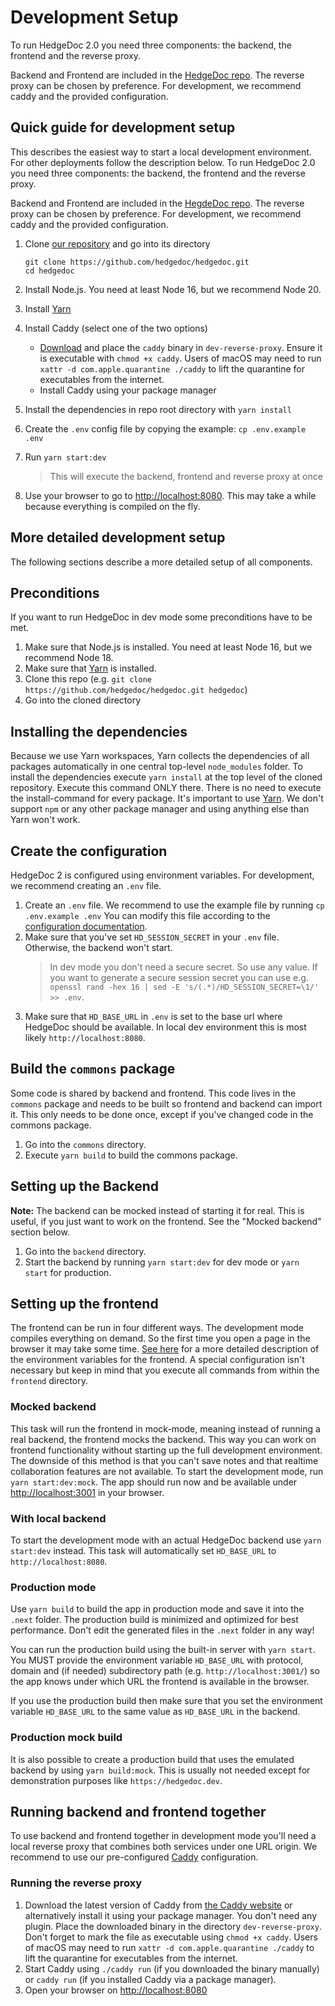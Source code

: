 # Development Setup

To run HedgeDoc 2.0 you need three components: the backend, the frontend and the reverse proxy.

Backend and Frontend are included in the [HedgeDoc repo][hedgedoc-repo].
The reverse proxy can be chosen by preference. For development, we recommend caddy
and the provided configuration.

## Quick guide for development setup

This describes the easiest way to start a local development environment. For other deployments
follow the description below.
To run HedgeDoc 2.0 you need three components: the backend, the frontend and the reverse proxy.

Backend and Frontend are included in the [HegdeDoc repo][hedgedoc-repo].
The reverse proxy can be chosen by preference. For development, we recommend caddy
and the provided configuration.

1. Clone [our repository][hedgedoc-repo] and go into its directory

   <!-- markdownlint-disable proper-names -->
   ```shell
   git clone https://github.com/hedgedoc/hedgedoc.git
   cd hedgedoc
   ```
   <!-- markdownlint-enable proper-names -->

2. Install Node.js. You need at least Node 16, but we recommend Node 20.
3. Install [Yarn][yarn]
4. Install Caddy (select one of the two options)
   - [Download][caddy] and place the `caddy` binary in `dev-reverse-proxy`.
     Ensure it is executable with `chmod +x caddy`. Users of macOS may need to run
     `xattr -d com.apple.quarantine ./caddy` to lift the quarantine for executables
     from the internet.
   - Install Caddy using your package manager
5. Install the dependencies in repo root directory with `yarn install`
6. Create the `.env` config file by copying the example: `cp .env.example .env`
7. Run `yarn start:dev`
   > This will execute the backend, frontend and reverse proxy at once
8. Use your browser to go to <http://localhost:8080>. This may take a while because everything is
   compiled on the fly.

## More detailed development setup

The following sections describe a more detailed setup of all components.

## Preconditions

If you want to run HedgeDoc in dev mode some preconditions have to be met.

1. Make sure that Node.js is installed. You need at least Node 16, but we recommend Node 18.
2. Make sure that [Yarn][yarn] is installed.
   <!-- markdownlint-disable proper-names -->
3. Clone this repo (e.g. `git clone https://github.com/hedgedoc/hedgedoc.git hedgedoc`)
   <!-- markdownlint-enable proper-names -->
4. Go into the cloned directory

## Installing the dependencies

Because we use Yarn workspaces, Yarn collects the dependencies of all packages automatically in one
central top-level `node_modules` folder.
To install the dependencies execute `yarn install` at the top level of the cloned repository.
Execute this command ONLY there. There is no need to execute the install-command for every package.
It's important to use [Yarn][yarn]. We don't support `npm` or any other package
manager and using anything else than Yarn won't work.

## Create the configuration

HedgeDoc 2 is configured using environment variables.
For development, we recommend creating an `.env` file.

1. Create an `.env` file. We recommend to use the example file by running `cp .env.example .env`
   You can modify this file according to the [configuration documentation][config-docs].
2. Make sure that you've set `HD_SESSION_SECRET` in your `.env` file. Otherwise, the backend
   won't start.
   > In dev mode you don't need a secure secret. So use any value. If you want to generate a secure
   > session secret you can use
   > e.g. `openssl rand -hex 16 | sed -E 's/(.*)/HD_SESSION_SECRET=\1/' >> .env`.
3. Make sure that `HD_BASE_URL` in `.env` is set to the base url where HedgeDoc should be available.
   In local dev environment this is most likely `http://localhost:8080`.

## Build the `commons` package

Some code is shared by backend and frontend. This code lives in the `commons` package and needs
to be built so frontend and backend can import it.
This only needs to be done once, except if you've changed code in the commons package.

1. Go into the `commons` directory.
2. Execute `yarn build` to build the commons package.

## Setting up the Backend

**Note:** The backend can be mocked instead of starting it for real. This is useful,
if you just want to work on the frontend. See the "Mocked backend" section below.

1. Go into the `backend` directory.
2. Start the backend by running `yarn start:dev` for dev mode or `yarn start` for production.

## Setting up the frontend

The frontend can be run in four different ways. The development mode compiles everything on demand.
So the first time you open a page in the browser it may take some time.
[See here][frontend-setup] for a more detailed description of the environment variables
for the frontend. A special configuration isn't necessary but keep in mind that you execute
all commands from within the `frontend` directory.

### Mocked backend

This task will run the frontend in mock-mode, meaning instead of running a real backend, the
frontend mocks the backend. This way you can work on frontend functionality without starting up the
full development environment. The downside of this method is that you can't save notes and that
realtime collaboration features are not available. To start the development mode,
run `yarn start:dev:mock`. The app should run now and be available under
<http://localhost:3001> in your browser.

### With local backend

To start the development mode with an actual HedgeDoc backend use `yarn start:dev` instead.
This task will automatically set `HD_BASE_URL` to `http://localhost:8080`.

### Production mode

Use `yarn build` to build the app in production mode and save it into the `.next` folder.
The production build is minimized and optimized for best performance. Don't edit the generated
files in the `.next` folder in any way!

You can run the production build using the built-in server with `yarn start`.
You MUST provide the environment variable `HD_BASE_URL` with protocol, domain and (if needed)
subdirectory path (e.g. `http://localhost:3001/`) so the app knows under which URL the frontend
is available in the browser.

If you use the production build then make sure that you set the environment variable `HD_BASE_URL`
to the same value as `HD_BASE_URL` in the backend.

### Production mock build

It is also possible to create a production build that uses the emulated backend by using
`yarn build:mock`. This is usually not needed except for demonstration purposes like
`https://hedgedoc.dev`.

## Running backend and frontend together

To use backend and frontend together in development mode you'll need a local reverse proxy that
combines both services under one URL origin.
We recommend to use our pre-configured [Caddy][caddy] configuration.

### Running the reverse proxy

1. Download the latest version of Caddy from [the Caddy website][caddy] or alternatively install
   it using your package manager. You don't need any plugin. Place the downloaded binary in
   the directory `dev-reverse-proxy`. Don't forget to mark the file as executable using
   `chmod +x caddy`. Users of macOS may need to run `xattr -d com.apple.quarantine ./caddy`
   to lift the quarantine for executables from the internet.
2. Start Caddy using `./caddy run` (if you downloaded the binary manually) or `caddy run`
   (if you installed Caddy via a package manager).
3. Open your browser on <http://localhost:8080>

[hedgedoc-repo]: https://github.com/hedgedoc/hedgedoc
[yarn]: https://yarnpkg.com/getting-started/install
[caddy]: https://caddyserver.com/
[config-docs]: ../../references/config/index.md
[frontend-setup]: ./frontend.md
